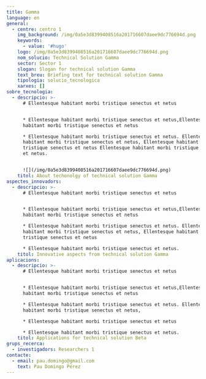 ```yaml
---
title: Gamma
language: en
general:
  - centre: centro 1
    img_background: /img/0a5e3d8399408516a201716607daee9dc776694d.png
    keywords:
      - value: '#hugo'
    logo: /img/0a5e3d8399408516a201716607daee9dc776694d.png
    nom_solucio: Technical Solution Gamma
    sector: Sector 1
    slogan: Slogan for technical solution Gamma
    text_breu: Briefing text for technical solution Gamma
    tipologia: solucio_tecnologica
    xarxes: []
sobre_tecnologia:
  - descripcio: >-
      # Ellentesque habitant morbi tristique senectus et netus


      * Ellentesque habitant morbi tristique senectus et netus,Ellentesque
      habitant morbi tristique senectus et netus

      * Ellentesque habitant morbi tristique senectus et netus. Ellentesque
      habitant morbi tristique senectus et netus, Ellentesque habitant morbi
      tristique senectus et netus Ellentesque habitant morbi tristique senectus
      et netus.


      ![](/img/0a5e3d8399408516a201716607daee9dc776694d.png)
    titol: About techonolgy of technical solution Gamma
aspectes_innovadors:
  - descripcio: >-
      # Ellentesque habitant morbi tristique senectus et netus


      * Ellentesque habitant morbi tristique senectus et netus,Ellentesque
      habitant morbi tristique senectus et netus

      * Ellentesque habitant morbi tristique senectus et netus. Ellentesque
      habitant morbi tristique senectus et netus, Ellentesque habitant morbi
      tristique senectus et netus

      * Ellentesque habitant morbi tristique senectus et netus.
    titol: Innovative aspects from technical solution Gamma
aplicacions:
  - descripcio: >-
      # Ellentesque habitant morbi tristique senectus et netus


      * Ellentesque habitant morbi tristique senectus et netus,Ellentesque
      habitant morbi tristique senectus et netus

      * Ellentesque habitant morbi tristique senectus et netus. Ellentesque
      habitant morbi tristique senectus et netus, 

      * Ellentesque habitant morbi tristique senectus et netus

      * Ellentesque habitant morbi tristique senectus et netus.
    titol: Applications for technical solution Beta
grups_recerca:
  - investigadors: Researchers 1
contacte:
  - email: pau.domingo@gmail.com
    text: Pau Domingo Pérez
---
```


